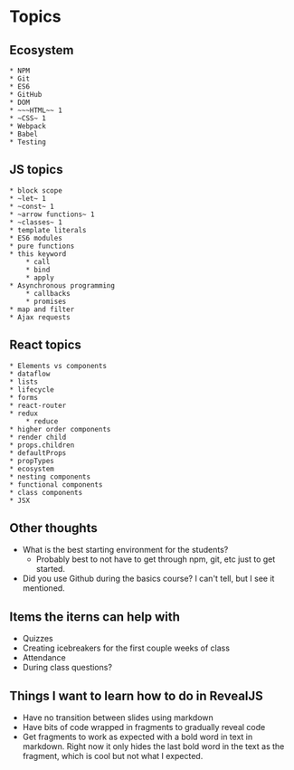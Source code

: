 # Topics

## Ecosystem
	* NPM
	* Git
	* ES6
	* GitHub
	* DOM
	* ~~~HTML~~ 1
	* ~CSS~ 1
    * Webpack
	* Babel
    * Testing
## JS topics
    * block scope
    * ~let~ 1
    * ~const~ 1
    * ~arrow functions~ 1
    * ~classes~ 1
    * template literals
    * ES6 modules
    * pure functions
    * this keyword
        * call
        * bind
        * apply
    * Asynchronous programming
        * callbacks
        * promises
    * map and filter
    * Ajax requests
## React topics
    * Elements vs components
    * dataflow
    * lists
    * lifecycle
    * forms
    * react-router
    * redux
        * reduce
    * higher order components
    * render child
    * props.children
    * defaultProps
    * propTypes
    * ecosystem
    * nesting components
    * functional components
    * class components
    * JSX



## Other thoughts
* What is the best starting environment for the students?
    * Probably best to not have to get through npm, git, etc just to get started.
* Did you use Github during the basics course? I can't tell, but I see it mentioned.


## Items the iterns can help with
* Quizzes
* Creating icebreakers for the first couple weeks of class
* Attendance
* During class questions?

## Things I want to learn how to do in RevealJS
* Have no transition between slides using markdown
* Have bits of code wrapped in fragments to gradually reveal code
* Get fragments to work as expected with a bold word in text in markdown.
    Right now it only hides the last bold word in the text as the fragment, which is cool but not what I expected.